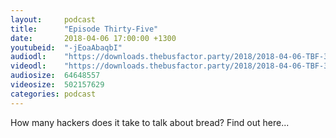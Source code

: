 ```yaml
---
layout:     podcast
title:      "Episode Thirty-Five"
date:       2018-04-06 17:00:00 +1300
youtubeid:  "-jEoaAbaqbI"
audiodl:    "https://downloads.thebusfactor.party/2018/2018-04-06-TBF-35.mp3"
videodl:    "https://downloads.thebusfactor.party/2018/2018-04-06-TBF-35.mp4"
audiosize:  64648557
videosize:  502157629
categories: podcast
---
```

How many hackers does it take to talk about bread? Find out here...
